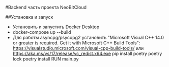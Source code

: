 #Backend часть проекта NeoBitCloud

##Установка и запуск
- Установить и запустить Docker Desktop
- docker-compose up --build   
- Для работы asyncpg/psycopg2 установить "Microsoft Visual C++ 14.0 or greater is required. Get it with Microsoft C++ Build Tools": https://visualstudio.microsoft.com/visual-cpp-build-tools/	или https://aka.ms/vs/17/release/vc_redist.x64.exe
pip install poetry
poetry lock
poetry install
RUN main.py